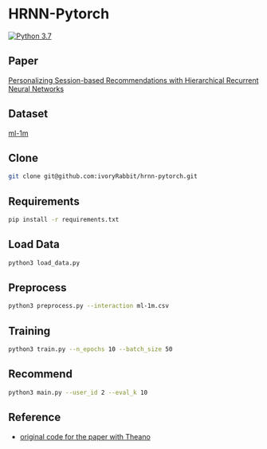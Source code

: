 # HRNN-Pytorch
[![Python 3.7](https://img.shields.io/badge/python-3.7-blue.svg)](https://www.python.org/downloads/release/python-360/)

## Paper
[Personalizing Session-based Recommendations with Hierarchical Recurrent Neural Networks](https://arxiv.org/pdf/1706.04148.pdf)

## Dataset
[ml-1m](https://grouplens.org/datasets/movielens/1m/)

## Clone
```bash
git clone git@github.com:ivoryRabbit/hrnn-pytorch.git
```

## Requirements
```bash
pip install -r requirements.txt
```

## Load Data
```bash
python3 load_data.py
```

## Preprocess
```bash
python3 preprocess.py --interaction ml-1m.csv
```

## Training
```bash
python3 train.py --n_epochs 10 --batch_size 50
```

## Recommend
```bash
python3 main.py --user_id 2 --eval_k 10
```

## Reference
- [original code for the paper with Theano](https://github.com/mquad/hgru4rec)